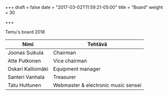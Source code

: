 +++
draft = false
date = "2017-03-02T11:59:21-05:00"
title = "Board"
weight = 30

+++

Temu's board 2018


<div class="table-wrapper">
	<table>
		<thead>
			<tr>
				<th>Nimi</th>
				<th>Tehtävä</th>
			</tr>
		</thead>
		<tbody>
			<tr>
				<td>Joonas Suikula</td>
				<td>Chairman</td>
			</tr>
			<tr>
				<td>Atte Putkonen</td>
				<td>Vice chairman</td>
			</tr>
            <tr>
				<td>Oskari Kalliomäki</td>
				<td>Equipment manager</td>
			</tr>
            <tr>
				<td>Santeri Vanhala</td>
				<td>Treasurer</td>
			</tr>
            <tr>
				<td>Tatu Huttunen</td>
				<td>Webmaster & electronic music sensei</td>
			</tr>
		</tbody>
	</table>
</div>